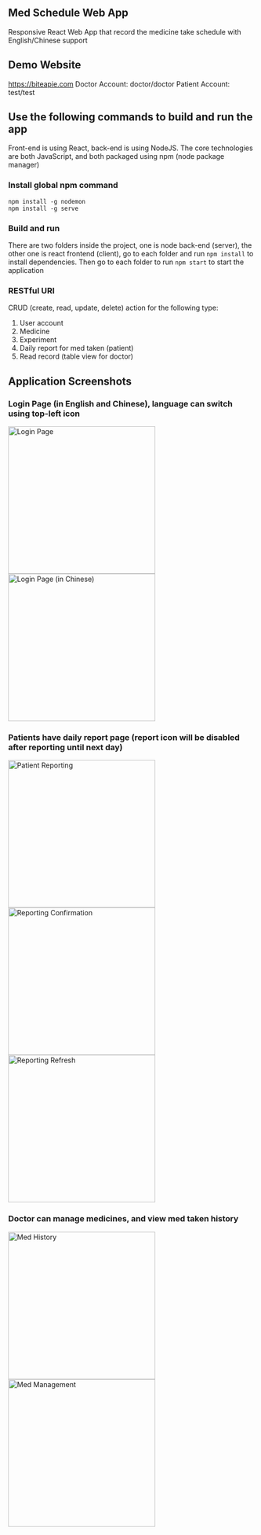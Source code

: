 ## Med Schedule Web App

Responsive React Web App that record the medicine take schedule with English/Chinese support

## Demo Website

https://biteapie.com
Doctor Account: doctor/doctor
Patient Account: test/test

## Use the following commands to build and run the app

Front-end is using React, back-end is using NodeJS. The core technologies are both JavaScript, and both packaged using npm (node package manager)

### Install global npm command

```
npm install -g nodemon
npm install -g serve
```

### Build and run

There are two folders inside the project, one is node back-end (server), the other one is react frontend (client), go to each folder and run `npm install` to install dependencies. Then go to each folder to run `npm start` to start the application

### RESTful URI

CRUD (create, read, update, delete) action for the following type:

1.  User account
2.  Medicine
3.  Experiment
4.  Daily report for med taken (patient)
5.  Read record (table view for doctor)

## Application Screenshots

### Login Page (in English and Chinese), language can switch using top-left icon

<img src="screenshots/login.jpg" alt="Login Page" style="float: left; margin-right: 20px; width: 300px" />
<img src="screenshots/login_chinese.jpg" alt="Login Page (in Chinese)" style="float: left; margin-right: 20px; width: 300px;" />
<div style="clear: both;"></div>

### Patients have daily report page (report icon will be disabled after reporting until next day)

<img src="screenshots/patient_reporting.jpg" alt="Patient Reporting" style="float: left; margin-right: 20px; width: 300px" />
<img src="screenshots/reporting_confirmation.jpg" alt="Reporting Confirmation" style="float: left; margin-right: 20px; width: 300px;" />
<img src="screenshots/reporting_refresh.jpg" alt="Reporting Refresh" style="float: left; margin-right: 20px; width: 300px;" />
<div style="clear: both;"></div>

### Doctor can manage medicines, and view med taken history

<img src="screenshots/med_history.jpg" alt="Med History" style="float: left; margin-right: 20px; width: 300px" />
<img src="screenshots/med_management.jpg" alt="Med Management" style="float: left; margin-right: 20px; width: 300px;" />
<div style="clear: both;"></div>
